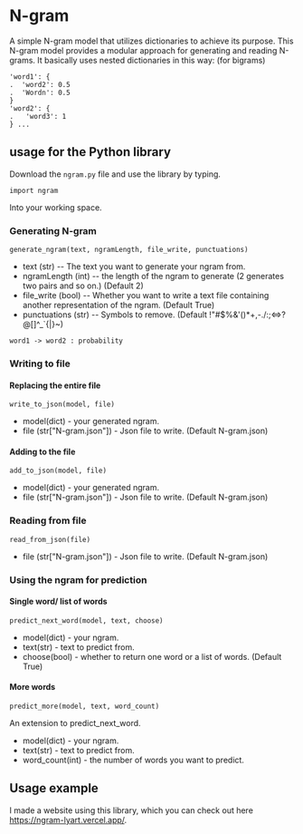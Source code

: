 # N-gram
A simple N-gram model that utilizes dictionaries to achieve its purpose. This N-gram model provides a modular approach for generating and reading N-grams.
It basically uses nested dictionaries in this way: (for bigrams)
```
'word1': {
.  'word2': 0.5
.  'Wordn': 0.5
}
'word2': {
.   'word3': 1
} ...
```
## usage for the Python library
Download the `ngram.py` file and use the library by typing.
```
import ngram
```
Into your working space.
### Generating N-gram
```
generate_ngram(text, ngramLength, file_write, punctuations)
```
- text (str) -- The text you want to generate your ngram from.
- ngramLength (int) -- the length of the ngram to generate (2 generates two pairs and so on.) (Default 2)
- file_write (bool) -- Whether you want to write a text file containing another representation of the ngram. (Default True)
- punctuations (str) -- Symbols to remove. (Default !"#$%&'()*+,-./:;<=>?@[\]^_`{|}~)
```
word1 -> word2 : probability
```
### Writing to file
#### Replacing the entire file
```
write_to_json(model, file)
```
- model(dict) - your generated ngram.
- file (str["N-gram.json"]) - Json file to write. (Default N-gram.json)
#### Adding to the file
```
add_to_json(model, file)
```
- model(dict) - your generated ngram.
- file (str["N-gram.json"]) - Json file to write. (Default N-gram.json)
### Reading from file
```
read_from_json(file)
```
- file (str["N-gram.json"]) - Json file to write. (Default N-gram.json)
### Using the ngram for prediction
#### Single word/ list of words
```
predict_next_word(model, text, choose)
```
- model(dict) - your ngram.
- text(str) - text to predict from.
- choose(bool) - whether to return one word or a list of words. (Default True)
#### More words
```
predict_more(model, text, word_count)
```
An extension to predict_next_word.
- model(dict) - your ngram.
- text(str) - text to predict from.
- word_count(int) - the number of words you want to predict.
## Usage example
I made a website using this library, which you can check out here https://ngram-lyart.vercel.app/.
